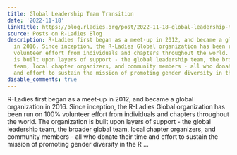 ```yaml
---
title: Global Leadership Team Transition
date: '2022-11-18'
linkTitle: https://blog.rladies.org/post/2022-11-18-global-leadership-team-transition/
source: Posts on R-Ladies Blog
description: R-Ladies first began as a meet-up in 2012, and became a global organization
  in 2016. Since inception, the R-Ladies Global organization has been run on 100%
  volunteer effort from individuals and chapters throughout the world. The organization
  is built upon layers of support - the global leadership team, the broader global
  team, local chapter organizers, and community members - all who donate their time
  and effort to sustain the mission of promoting gender diversity in the R ...
disable_comments: true
---
```

R-Ladies first began as a meet-up in 2012, and became a global organization in 2016. Since inception, the R-Ladies Global organization has been run on 100% volunteer effort from individuals and chapters throughout the world. The organization is built upon layers of support - the global leadership team, the broader global team, local chapter organizers, and community members - all who donate their time and effort to sustain the mission of promoting gender diversity in the R ...